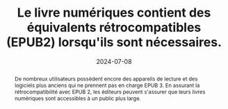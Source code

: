 ---
N: 
Rubrique: 
title: Le livre numériques contient des équivalents rétrocompatibles (EPUB2)  lorsqu'ils sont nécessaires. 
detail:  
abstract: "De nombreux utilisateurs possèdent encore des appareils de lecture et des logiciels plus anciens qui ne prennent pas en charge EPUB 3. En assurant la rétrocompatibilité avec EPUB 2, les éditeurs peuvent s'assurer que leurs livres numériques sont accessibles à un public plus large."
categories: ["rétrocompatibilité"]
agrege: O0000-E086
opquast: 'N/A'
indiceebook: '86'
description: "Règle n° 086"
before: "085"
weight: "086"
after: "087"
actif: '1'
layout: rules
date: 2024-07-08
tags: ["Durabilité"]
objectif: ["Assurer la lecture sur des appareils anciens"]
Meo: ["Utiliser la metadonnée de couverture EPUB2", 
"Inclure une table des matières au format « toc.ncx »", 
"Ajouter les guides EPUB2 pour convertir les landmarks EPUB3", 
"Prévoir des fallbacks pour les interactions HTML5", 
"appliquer un reset aux éléments HTML5 utilisés afin qu’ils ne posent pas problème pour les solutions qui ne les supportent pas", 
"Placer les media queries dans une feuille CSS distincte"]
Controle: ["Vérifier la présence dans le fichier 'opf' de la métadonnée 'cover'", 
"Vérifier la présence d'un fichier toc.ncx", 
"Vérifier la présence d'une section <guide> dans le fichier opf", 
"Vérifier la présence de contenus de substitution pour les éléments HTML5", 
"Vérifier la présence d'informations css pour les éléments HTML5 (article, aside, details, figure, figcaption, footer, header, nav, section)", 
"Vérifier la séparation des feuilles CSS si la mise en page est réalisée à l'aide de media queries"]
epubcheck: 
ace: 
humancheck: true
Source: ["SNE"]
Referentiel: ["EPUB 2.0.1&nbsp;: https://idpf.org/epub/201"]
steps: ["Fabrication"]
---